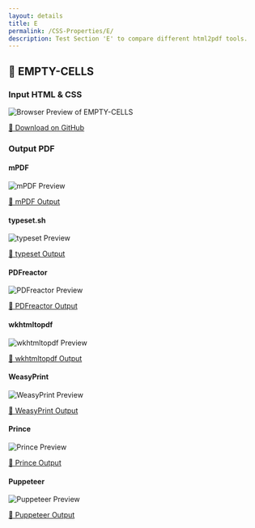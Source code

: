 ```yaml
---
layout: details
title: E
permalink: /CSS-Properties/E/
description: Test Section 'E' to compare different html2pdf tools.
---
```




## 🔬 EMPTY-CELLS

### Input HTML & CSS

<div class="browser-mockup with-url">
    <div>
        <img src="/{{ page.path }}/../browser_screenshot__html_CSS_Properties_E_empty-cells.html.pdf.png" alt="Browser Preview of EMPTY-CELLS" />
    </div>
</div>
<p>
    <a href="https://raw.githubusercontent.com/azettl/compare.html2pdf.tools/master//html/CSS%20Properties/E/empty-cells.html" target="_blank" rel="noopener">📄 Download on GitHub</a>
</p>

### Output PDF

<div class="details-boxes">
    <div>
        <h4>mPDF</h4>
        <img src="/{{ page.path }}/../mpdf__html_CSS_Properties_E_empty-cells.html.png" alt="mPDF Preview" />
        <p>
            <a href="/{{ page.path }}/../mpdf__html_CSS_Properties_E_empty-cells.html.pdf" target="_blank">📕 mPDF Output</a>
        </p>
    </div>
    <div>
        <h4>typeset.sh</h4>
        <img src="/{{ page.path }}/../typeset__html_CSS_Properties_E_empty-cells.html.png" alt="typeset Preview" />
        <p>
            <a href="/{{ page.path }}/../typeset__html_CSS_Properties_E_empty-cells.html.pdf" target="_blank">📕 typeset Output</a>
        </p>
    </div>
    <div>
        <h4>PDFreactor</h4>
        <img src="/{{ page.path }}/../pdfreactor__html_CSS_Properties_E_empty-cells.html.png" alt="PDFreactor Preview" />
        <p>
            <a href="/{{ page.path }}/../pdfreactor__html_CSS_Properties_E_empty-cells.html.pdf" target="_blank">📕 PDFreactor Output</a>
        </p>
    </div>
    <div>
        <h4>wkhtmltopdf</h4>
        <img src="/{{ page.path }}/../wkhtmltopdf__html_CSS_Properties_E_empty-cells.html.png" alt="wkhtmltopdf Preview" />
        <p>
            <a href="/{{ page.path }}/../wkhtmltopdf__html_CSS_Properties_E_empty-cells.html.pdf" target="_blank">📕 wkhtmltopdf Output</a>
        </p>
    </div>
    <div>
        <h4>WeasyPrint</h4>
        <img src="/{{ page.path }}/../weasyprint__html_CSS_Properties_E_empty-cells.html.png" alt="WeasyPrint Preview" />
        <p>
            <a href="/{{ page.path }}/../weasyprint__html_CSS_Properties_E_empty-cells.html.pdf" target="_blank">📕 WeasyPrint Output</a>
        </p>
    </div>
    <div>
        <h4>Prince</h4>
        <img src="/{{ page.path }}/../princexml__html_CSS_Properties_E_empty-cells.html.png" alt="Prince Preview" />
        <p>
            <a href="/{{ page.path }}/../princexml__html_CSS_Properties_E_empty-cells.html.pdf" target="_blank">📕 Prince Output</a>
        </p>
    </div>
    <div>
        <h4>Puppeteer</h4>
        <img src="/{{ page.path }}/../puppeteer__html_CSS_Properties_E_empty-cells.html.png" alt="Puppeteer Preview" />
        <p>
            <a href="/{{ page.path }}/../puppeteer__html_CSS_Properties_E_empty-cells.html.pdf" target="_blank">📕 Puppeteer Output</a>
        </p>
    </div>
</div>


